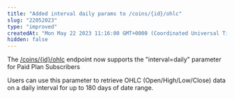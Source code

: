 ```yaml
---
title: "Added interval daily params to /coins/{id}/ohlc"
slug: "22052023"
type: "improved"
createdAt: "Mon May 22 2023 11:16:00 GMT+0000 (Coordinated Universal Time)"
hidden: false
---
```

The [/coins/{id}/ohlc](/reference/coins-id-ohlc) endpoint now supports the "interval=daily" parameter for Paid Plan Subscribers

Users can use this parameter to retrieve OHLC (Open/High/Low/Close) data on a daily interval for up to 180 days of date range.